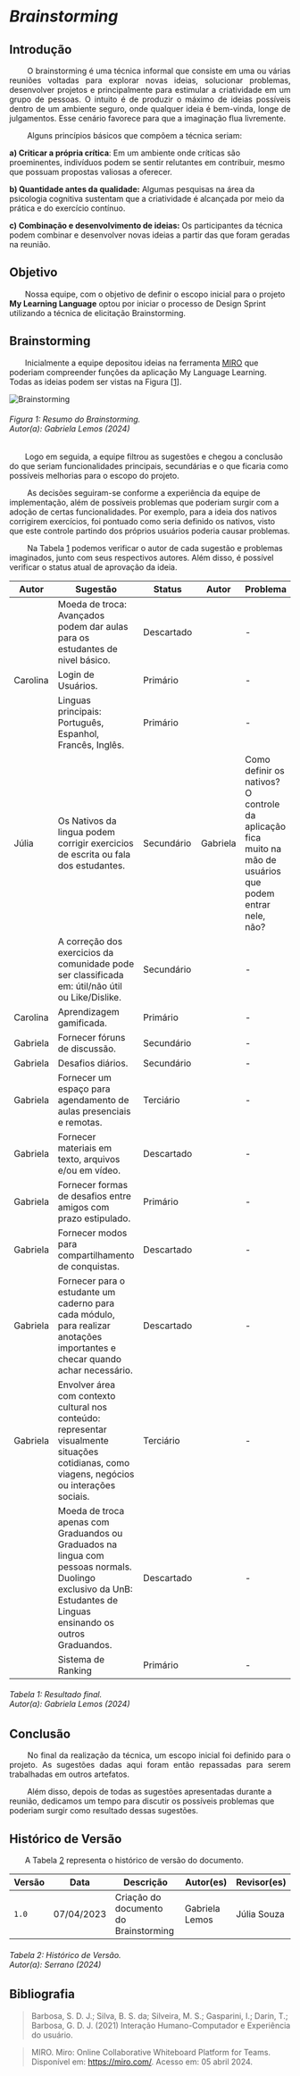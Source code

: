 # ***Brainstorming***

## **Introdução**
<p align="justify">
&emsp;&emsp; O brainstorming é uma técnica informal que consiste em uma ou várias reuniões voltadas para explorar novas ideias, solucionar problemas, desenvolver projetos e principalmente para estimular a criatividade em um grupo de pessoas. O intuito é de produzir o máximo de ideias possíveis dentro de um ambiente seguro, onde qualquer ideia é bem-vinda, longe de julgamentos. Esse cenário favorece para que a imaginação flua livremente. 

&emsp;&emsp; Alguns princípios básicos que compõem a técnica seriam: 

**a) Criticar a própria crítica**: Em um ambiente onde críticas são proeminentes, indivíduos podem se sentir relutantes em contribuir, mesmo que possuam propostas valiosas a oferecer.

**b) Quantidade antes da qualidade:** Algumas pesquisas na área da psicologia cognitiva sustentam que a criatividade é alcançada por meio da prática e do exercício contínuo. 

**c) Combinação e desenvolvimento de ideias:** Os participantes da técnica podem combinar e desenvolver novas ideias a partir das que foram geradas na reunião.

</p>

## **Objetivo**

&emsp;&emsp;Nossa equipe, com o objetivo de definir o escopo inicial para o projeto **My Learning Language** optou por iniciar o processo de Design Sprint utilizando a técnica de elicitação Brainstorming. 


## **Brainstorming**

&emsp;&emsp;Inicialmente a equipe depositou ideias na ferramenta [MIRO](https://miro.com/pt/) que poderiam compreender funções da aplicação My Language Learning. Todas as ideias podem ser vistas na Figura  <a href="https://ibb.co/XLw2gz2">[1]</a>.

![Brainstorming](https://i.ibb.co/T2CvSHv/Brainstorming.jpg)
<h6> Figura 1: Resumo do Brainstorming.
<br> Autor(a): Gabriela Lemos (2024) </h6>

&emsp;&emsp;Logo em seguida, a equipe filtrou as sugestões e chegou a conclusão do que seriam funcionalidades principais, secundárias e o que ficaria como possíveis melhorias para o escopo do projeto.

&emsp;&emsp; As decisões seguiram-se conforme a experiência da equipe de implementação, além de possíveis problemas que poderiam surgir com a adoção de certas funcionalidades. Por exemplo, para a ideia dos nativos corrigirem exercícios, foi pontuado como seria definido os nativos, visto que este controle partindo dos próprios usuários poderia causar problemas.

&emsp;&emsp; Na Tabela [1](#Brainstorming) podemos verificar o autor de cada sugestão e problemas imaginados, junto com seus respectivos autores. Além disso, é possível verificar o status atual de aprovação da ideia.

| Autor    | Sugestão                                                                                                                                                          | Status | Autor | Problema |  
| -------- | ----------------------------------------------------------------------------------------------------------------------------------------------------------------- | ------ |----- | -------- | 
|          | Moeda de troca: Avançados podem dar aulas para os estudantes de nivel básico.                                                                                     | Descartado          |          | - | 
| Carolina | Login de Usuários.                                                                                                                                                | Primário |       | - |
|          | Linguas principais: Português, Espanhol, Francês, Inglês.                                                                                                         | Primário |          | - |
| Júlia    | Os Nativos da lingua podem corrigir exercicios de escrita ou fala dos estudantes.                                                                                | Secundário         | Gabriela | Como definir os nativos? O controle da aplicação fica muito na mão de usuários que podem entrar nele, não? |
|          | A correção dos exercicios da comunidade pode ser classificada em: útil/não útil ou Like/Dislike.                                                                  | Secundário      |          | - |
| Carolina | Aprendizagem gamificada.                                                                                                                                          | Primário      |          | - |
| Gabriela | Fornecer fóruns de discussão.                                                                                                                                     | Secundário      |          | - |
| Gabriela | Desafios diários.                                                                                                                                                 | Secundário      |          | - |
| Gabriela | Fornecer um espaço para agendamento de aulas presenciais e remotas.                                                                                               | Terciário      |          | - |
| Gabriela | Fornecer materiais em texto, arquivos e/ou em vídeo.                                                                                                              | Descartado      |          | - |
| Gabriela | Fornecer formas de desafios entre amigos com prazo estipulado.                                                                                                    | Primário      |          | - |
| Gabriela | Fornecer modos para compartilhamento de conquistas.                                                                                                               | Descartado       |          | - |
| Gabriela | Fornecer para o estudante um caderno para cada módulo, para realizar anotações importantes e checar quando achar necessário.                                      | Descartado       |          | - |
| Gabriela | Envolver área com contexto cultural nos conteúdo: representar visualmente situações cotidianas, como viagens, negócios ou interações sociais.                     | Terciário      |          | - |
|          | Moeda de troca apenas com Graduandos ou Graduados na lingua com pessoas normals. Duolingo exclusivo da UnB: Estudantes de Linguas ensinando os outros Graduandos. | Descartado       |          | - |
|          | Sistema de Ranking | Primário      |          | - |

<h6> Tabela 1: Resultado final.
<br> Autor(a): Gabriela Lemos (2024) </h6>



## **Conclusão**
<p align="justify">
&emsp;&emsp; No final da realização da técnica, um escopo inicial foi definido para o projeto. As sugestões dadas aqui foram então repassadas para serem trabalhadas em outros artefatos. 

&emsp;&emsp; Além disso, depois de todas as sugestões apresentadas durante a reunião, dedicamos um tempo para discutir os possíveis problemas que poderiam surgir como resultado dessas sugestões.
</p>


## Histórico de Versão


&emsp;&emsp;A Tabela [2](#Histórico-de-Versão) representa o histórico de versão do documento.


| Versão | Data | Descrição | Autor(es) | Revisor(es) |
| ------ | ---- | --------- | --------- | ---------- |
| `1.0`  | 07/04/2023 | Criação do documento do Brainstorming  | Gabriela Lemos | Júlia Souza |


<h6> Tabela 2: Histórico de Versão.
<br> Autor(a): Serrano (2024) </h6>


## **Bibliografia**
> Barbosa, S. D. J.; Silva, B. S. da; Silveira, M. S.; Gasparini, I.; Darin, T.; Barbosa, G. D. J. (2021) Interação Humano-Computador e Experiência do usuário.

> MIRO. Miro: Online Collaborative Whiteboard Platform for Teams. Disponível em: https://miro.com/. Acesso em: 05 abril 2024.
